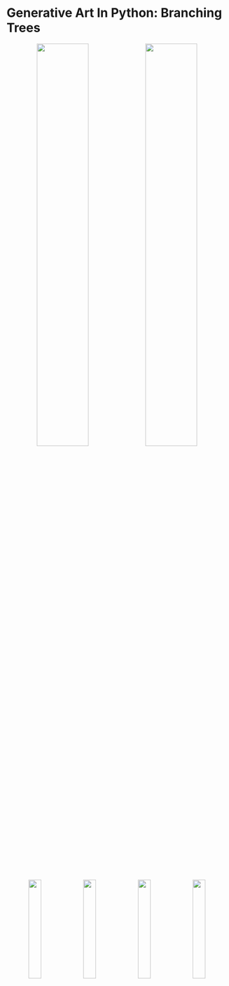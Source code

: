 # Generative Art In Python: Branching Trees

<p align="center">
   <img src="https://github.com/gaw1ik/Generative-Art-In-Python-Tree-Branching/blob/master/example2.png" width="48.5%"/>
   <img src="https://github.com/gaw1ik/Generative-Art-In-Python-Tree-Branching/blob/master/test2.gif" width="48.5%"/>
</p>

<p align="center">
   <img align="center" src="https://github.com/gaw1ik/Generative-Art-In-Python-Tree-Branching/blob/master/example6.png" width="24%" />
   <img align="center" src="https://github.com/gaw1ik/Generative-Art-In-Python-Tree-Branching/blob/master/example7.png" width="24%"/>
   <img align="center" src="https://github.com/gaw1ik/Generative-Art-In-Python-Tree-Branching/blob/master/example8.png" width="24%"/>
   <img align="center" src="https://github.com/gaw1ik/Generative-Art-In-Python-Tree-Branching/blob/master/example9.png" width="24%"/>
</p>
